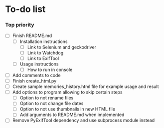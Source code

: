 # To-do list

### Top priority
- [ ] Finish README.md
  - [ ] Installation instructions
    - [ ] Link to Selenium and geckodriver
	- [ ] Link to Watchdog
	- [ ] Link to ExifTool
  - [ ] Usage instructions
    - [ ] How to run in console
- [ ] Add comments to code
- [ ] Finish create_html.py
- [ ] Create sample memories_history.html file for example usage and result
- [ ] Add options to program allowing to skip certain steps
  - [ ] Option to not rename files
  - [ ] Option to not change file dates
  - [ ] Option to not use thumbnails in new HTML file
  - [ ] Add arguments to README.md when implemented
- [ ] Remove PyExifTool dependency and use subprocess module instead
